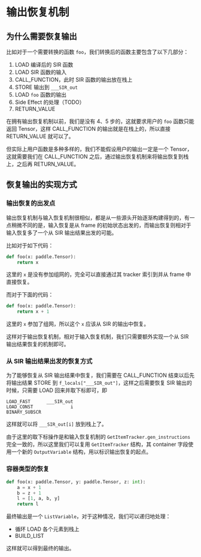 # 输出恢复机制

## 为什么需要恢复输出

比如对于一个需要转换的函数 `foo`，我们转换后的函数主要包含了以下几部分：

1. LOAD 编译后的 SIR 函数
2. LOAD SIR 函数的输入
3. CALL_FUNCTION，此时 SIR 函数的输出放在栈上
4. STORE 输出到 `___SIR_out`
5. LOAD `foo` 函数的输出
6. Side Effect 的处理（TODO）
7. RETURN_VALUE

在拥有输出恢复机制以前，我们是没有 4、5 步的，这就要求用户的 `foo` 函数只能返回 Tensor，这样 CALL_FUNCTION 的输出就是在栈上的，所以直接 RETURN_VALUE 就可以了。

但实际上用户函数是多种多样的，我们不能假设用户的输出一定是一个 Tensor，这就需要我们在 CALL_FUNCTION 之后，通过输出恢复机制来将输出恢复到栈上，之后再 RETURN_VALUE。

## 恢复输出的实现方式

### 输出恢复的出发点

输出恢复机制与输入恢复机制很相似，都是从一些源头开始逐渐构建得到的，有一点稍微不同的是，输入恢复是从 frame 的初始状态出发的，而输出恢复则相对于输入恢复多了一个从 SIR 输出结果出发的可能。

比如对于如下代码：

```python
def foo(x: paddle.Tensor):
    return x
```

这里的 `x` 是没有参加组网的，完全可以直接通过其 tracker 索引到并从 frame 中直接恢复。

而对于下面的代码：

```python
def foo(x: paddle.Tensor):
    return x + 1
```

这里的 `x` 参加了组网，所以这个 `x` 应该从 SIR 的输出中恢复。

这样对于输出恢复机制，相对于输入恢复机制，我们只需要额外实现一个从 SIR 输出结果恢复的机制即可。

### 从 SIR 输出结果出发的恢复方式

为了能够恢复从 SIR 输出结果中恢复，我们需要在 CALL_FUNCTION 结束以后先将输出结果 STORE 到 `f_locals["___SIR_out"]`，这样之后需要恢复 SIR 输出的时候，只需要 LOAD 回来并取下标即可，即

```
LOAD_FAST      ___SIR_out
LOAD_CONST              i
BINARY_SUBSCR
```

这样就可以将 `___SIR_out[i]` 放到栈上了。

由于这里的取下标操作是和输入恢复机制的 `GetItemTracker.gen_instructions` 完全一致的，所以这里我们可以复用 `GetItemTracker` 结构，其 container 字段使用一个新的 `OutputVariable` 结构，用以标识输出恢复的起点。

### 容器类型的恢复

```python
def foo(x: paddle.Tensor, y: paddle.Tensor, z: int):
    a = x + 1
    b = z + 1
    l = [1, a, b, y]
    return l
```

最终输出是一个 `ListVariable`，对于这种情况，我们可以递归地处理：

- 循环 LOAD 各个元素到栈上
- BUILD_LIST

这样就可以得到最终的输出。
